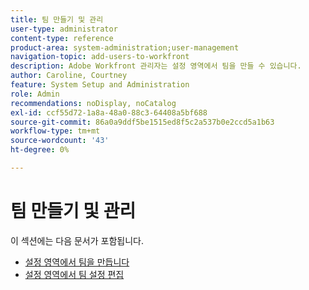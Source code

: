 ```yaml
---
title: 팀 만들기 및 관리
user-type: administrator
content-type: reference
product-area: system-administration;user-management
navigation-topic: add-users-to-workfront
description: Adobe Workfront 관리자는 설정 영역에서 팀을 만들 수 있습니다.
author: Caroline, Courtney
feature: System Setup and Administration
role: Admin
recommendations: noDisplay, noCatalog
exl-id: ccf55d72-1a8a-48a0-88c3-64408a5bf688
source-git-commit: 86a0a9ddf5be1515ed8f5c2a537b0e2ccd5a1b63
workflow-type: tm+mt
source-wordcount: '43'
ht-degree: 0%

---
```


# 팀 만들기 및 관리

이 섹션에는 다음 문서가 포함됩니다.

* [설정 영역에서 팀을 만듭니다](../../../administration-and-setup/add-users/create-and-manage-teams/create-a-team-from-setup.md)
* [설정 영역에서 팀 설정 편집](../../../administration-and-setup/add-users/create-and-manage-teams/edit-team-settings-from-setup.md)
